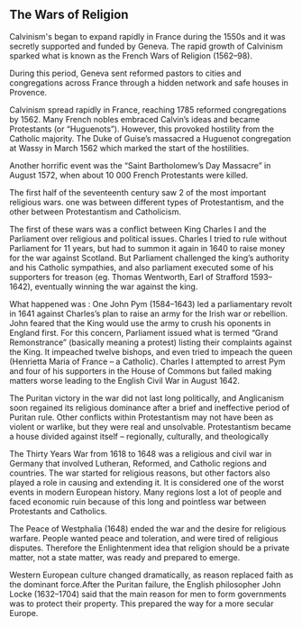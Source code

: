 ## The Wars of Religion

Calvinism's began to expand rapidly in France during the 1550s and it was secretly supported and funded by Geneva.
The rapid growth of Calvinism sparked what is known as the French Wars of Religion (1562–98).

During this period, Geneva sent reformed pastors to cities and congregations across France through a hidden network and safe houses in Provence.

Calvinism spread rapidly in France, reaching 1785 reformed congregations by 1562. Many French nobles embraced Calvin’s ideas and became Protestants (or “Huguenots”). However, this provoked hostility from the Catholic majority.
The Duke of Guise’s massacred a Huguenot congregation at Wassy in March 1562 which marked the start of the hostilities.

Another horrific event was the “Saint Bartholomew’s Day Massacre” in August 1572, when about 10 000 French Protestants were killed.

The first half of the seventeenth century saw 2 of the most important religious wars.
one was between different types of Protestantism, and the other between Protestantism and Catholicism.

The first of these wars was a conflict between King Charles I and the Parliament over religious and political issues. Charles I tried to rule without Parliament for 11 years, but had to summon it again in 1640 to raise money for the war against Scotland. But Parliament challenged the king’s authority and his Catholic sympathies, and also parliament executed some of his supporters for treason (eg. Thomas Wentworth, Earl of Strafford 1593–1642), eventually winning the war against the king.

What happened was : One John Pym (1584–1643) led a parliamentary revolt in 1641 against Charles’s plan to raise an army for the Irish war or rebellion. John feared that the King would use the army to crush his oponents in England first. For this concern, Parliament issued what is termed “Grand Remonstrance” (basically meaning a protest) listing their complaints against the King. It impeached twelve bishops, and even tried to impeach the queen (Henrietta Maria of France – a Catholic). Charles I attempted to arrest Pym and four of his supporters in the House of Commons but failed making matters worse leading to the English Civil War in August 1642.

The Puritan victory in the war did not last long politically, and Anglicanism soon regained its religious dominance after a brief and ineffective period of Puritan rule. Other conflicts within Protestantism may not have been as violent or warlike, but they were real and unsolvable.
Protestantism became a house divided against itself – regionally, culturally, and theologically

The Thirty Years War from 1618 to 1648 was a religious and civil war in Germany that involved Lutheran, Reformed, and Catholic regions and countries. The war started for religious reasons, but other factors also played a role in causing and extending it. It is considered one of the worst events in modern European history. Many regions lost a lot of people and faced economic ruin because of this long and pointless war between Protestants and Catholics.

The Peace of Westphalia (1648) ended the war and the desire for religious warfare. People wanted peace and toleration, and were tired of religious disputes. Therefore the Enlightenment idea that religion should be a private matter, not a state matter, was ready and prepared to emerge.

Western European culture changed dramatically, as reason replaced faith as the dominant force.After the Puritan failure, the English philosopher John Locke (1632–1704) said that the main reason for men to form governments was to protect their property. This prepared the way for a more secular Europe.
